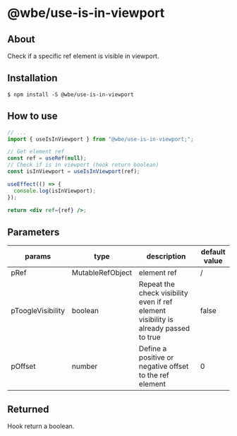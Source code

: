 # @wbe/use-is-in-viewport

## About

Check if a specific ref element is visible in viewport.

## Installation

```shell script
$ npm install -S @wbe/use-is-in-viewport
```

## How to use

```jsx
// ...
import { useIsInViewport } from "@wbe/use-is-in-viewport;";

// Get element ref
const ref = useRef(null);
// Check if is in viewport (hook return boolean)
const isInViewport = useIsInViewport(ref);

useEffect(() => {
  console.log(isInViewport);
});

return <div ref={ref} />;
```

## Parameters

| params            | type                          | description                                                                          | default value |
| ----------------- | ----------------------------- | ------------------------------------------------------------------------------------ | ------------- |
| pRef              | MutableRefObject<HTMLElement> | element ref                                                                          | /             |
| pToogleVisibility | boolean                       | Repeat the check visibility even if ref element visibility is already passed to true | false         |
| pOffset           | number                        | Define a positive or negative offset to the ref element                              | 0             |

## Returned

Hook return a boolean.
